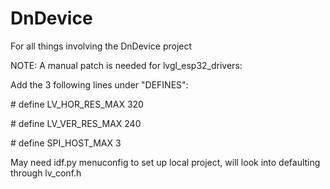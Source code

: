 # DnDevice
 For all things involving the DnDevice project

NOTE: A manual patch is needed for lvgl_esp32_drivers:

Add the 3 following lines under "DEFINES":

\# define LV_HOR_RES_MAX 320

\# define LV_VER_RES_MAX 240

\# define SPI_HOST_MAX 3


May need idf.py menuconfig to set up local project, will look into defaulting through lv_conf.h
